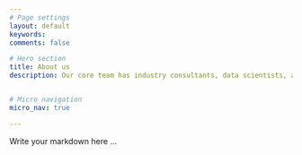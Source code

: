 ```yaml
---
# Page settings
layout: default
keywords:
comments: false

# Hero section
title: About us
description: Our core team has industry consultants, data scientists, and user experience experts. /n how about new line.


# Micro navigation
micro_nav: true

---
```


Write your markdown here ...
